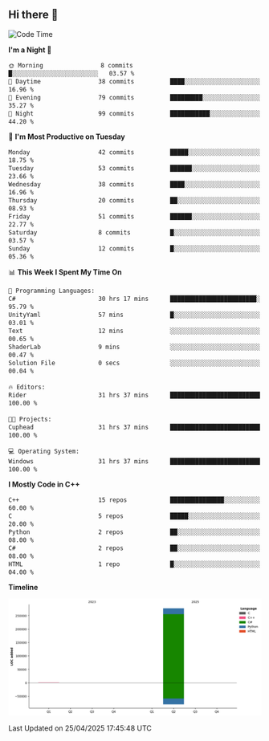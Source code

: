 ## Hi there 👋

<!--
**wxrstvrsn/wxrstvrsn** is a ✨ _special_ ✨ repository because its `README.md` (this file) appears on your GitHub profile.

Here are some ideas to get you started:

- 🔭 I’m currently working on ...
- 🌱 I’m currently learning ...
- 👯 I’m looking to collaborate on ...
- 🤔 I’m looking for help with ...
- 💬 Ask me about ...
- 📫 How to reach me: ...
- 😄 Pronouns: ...
- ⚡ Fun fact: ...
-->
<!--START_SECTION:waka-->
![Code Time](http://img.shields.io/badge/Code%20Time-50%20hrs%2031%20mins-blue)

**I'm a Night 🦉** 

```text
🌞 Morning                8 commits           █░░░░░░░░░░░░░░░░░░░░░░░░   03.57 % 
🌆 Daytime                38 commits          ████░░░░░░░░░░░░░░░░░░░░░   16.96 % 
🌃 Evening                79 commits          █████████░░░░░░░░░░░░░░░░   35.27 % 
🌙 Night                  99 commits          ███████████░░░░░░░░░░░░░░   44.20 % 
```
📅 **I'm Most Productive on Tuesday** 

```text
Monday                   42 commits          █████░░░░░░░░░░░░░░░░░░░░   18.75 % 
Tuesday                  53 commits          ██████░░░░░░░░░░░░░░░░░░░   23.66 % 
Wednesday                38 commits          ████░░░░░░░░░░░░░░░░░░░░░   16.96 % 
Thursday                 20 commits          ██░░░░░░░░░░░░░░░░░░░░░░░   08.93 % 
Friday                   51 commits          ██████░░░░░░░░░░░░░░░░░░░   22.77 % 
Saturday                 8 commits           █░░░░░░░░░░░░░░░░░░░░░░░░   03.57 % 
Sunday                   12 commits          █░░░░░░░░░░░░░░░░░░░░░░░░   05.36 % 
```


📊 **This Week I Spent My Time On** 

```text
💬 Programming Languages: 
C#                       30 hrs 17 mins      ████████████████████████░   95.79 % 
UnityYaml                57 mins             █░░░░░░░░░░░░░░░░░░░░░░░░   03.01 % 
Text                     12 mins             ░░░░░░░░░░░░░░░░░░░░░░░░░   00.65 % 
ShaderLab                9 mins              ░░░░░░░░░░░░░░░░░░░░░░░░░   00.47 % 
Solution File            0 secs              ░░░░░░░░░░░░░░░░░░░░░░░░░   00.04 % 

🔥 Editors: 
Rider                    31 hrs 37 mins      █████████████████████████   100.00 % 

🐱‍💻 Projects: 
Cuphead                  31 hrs 37 mins      █████████████████████████   100.00 % 

💻 Operating System: 
Windows                  31 hrs 37 mins      █████████████████████████   100.00 % 
```

**I Mostly Code in C++** 

```text
C++                      15 repos            ███████████████░░░░░░░░░░   60.00 % 
C                        5 repos             █████░░░░░░░░░░░░░░░░░░░░   20.00 % 
Python                   2 repos             ██░░░░░░░░░░░░░░░░░░░░░░░   08.00 % 
C#                       2 repos             ██░░░░░░░░░░░░░░░░░░░░░░░   08.00 % 
HTML                     1 repo              █░░░░░░░░░░░░░░░░░░░░░░░░   04.00 % 
```



**Timeline**

![Lines of Code chart](https://raw.githubusercontent.com/wxrstvrsn/wxrstvrsn/main/assets/bar_graph.png)


 Last Updated on 25/04/2025 17:45:48 UTC
<!--END_SECTION:waka-->
